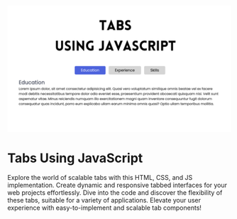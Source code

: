 ![Logo](https://raw.githubusercontent.com/codzsword/tabs-using-js/main/tabs-demo.png)

# Tabs Using JavaScript

Explore the world of scalable tabs with this HTML, CSS, and JS implementation. Create dynamic and responsive tabbed interfaces for your web projects effortlessly. Dive into the code and discover the flexibility of these tabs, suitable for a variety of applications. Elevate your user experience with easy-to-implement and scalable tab components!
